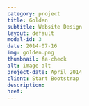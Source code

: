 ```yaml
---
category: project
title: Golden
subtitle: Website Design
layout: default
modal-id: 3
date: 2014-07-16
img: golden.png
thumbnail: fa-check
alt: image-alt
project-date: April 2014
client: Start Bootstrap
description:
href:
---
```

